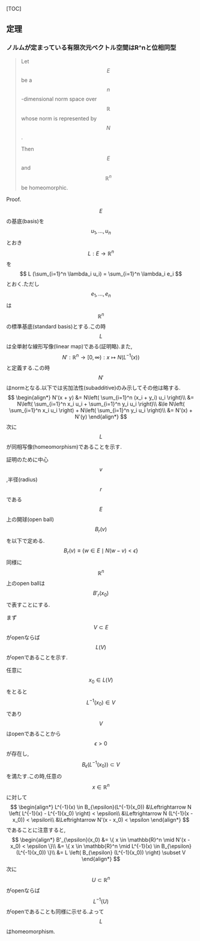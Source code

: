 [TOC]

## 定理

### ノルムが定まっている有限次元ベクトル空間はR^nと位相同型

> Let $$E$$ be a $$n$$-dimensional norm space over $$\mathbb{R}$$ whose norm is represented by $$N$$.
>
> Then $$E$$ and $$\mathbb{R}^n$$ be homeomorphic.

Proof.

$$E$$の基底(basis)を$$u_1,\dots ,u_n$$とおき$$L: E \to \mathbb{R}^n$$を
$$
L (\sum_{i=1}^n \lambda_i u_i) = \sum_{i=1}^n \lambda_i e_i
$$
とおく.ただし$$e_1,\dots ,e_n$$は$$\mathbb{R}^n$$の標準基底(standard basis)とする.この時$$L$$は全単射な線形写像(linear map)である(証明略).また,$$N': \mathbb{R}^n \to [0, \infty):x \mapsto N(L^{-1}(x))$$と定義する.この時$$N'$$はnormとなる.以下では劣加法性(subadditive)のみ示してその他は略する.
$$
\begin{align*}
N'(x + y) 
&= N\left(
		\sum_{i=1}^n (x_i + y_i) u_i
	\right)\\
&= N\left(
		\sum_{i=1}^n x_i u_i + \sum_{i=1}^n y_i u_i
	\right)\\
&\le 
	N\left( \sum_{i=1}^n x_i u_i \right)
	+ N\left( \sum_{i=1}^n y_i u_i \right)\\
&= N'(x) + N'(y)
\end{align*}
$$
次に$$L$$が同相写像(homeomorphism)であることを示す.

証明のために中心$$v$$,半径(radius)$$r$$である$$E$$上の開球(open ball) $$B_{r}(v)$$を以下で定める.
$$
B_{r}(v) \equiv \{ w \in E \mid N(w - v) < \epsilon \}
$$
同様に$$\mathbb{R}^n$$上のopen ballは$$B'_{r}(x_0)$$で表すことにする.

まず$$V \subset E$$がopenならば$$L(V)$$がopenであることを示す.

任意に$$x_0 \in L(V)$$をとると$$L^{-1}(x_0) \in V$$であり$$V$$はopenであることから$$\epsilon > 0$$が存在し,$$B_{\epsilon} (L^{-1}(x_0)) \subset V$$を満たす.この時,任意の$$x \in \mathbb{R}^n$$に対して
$$
\begin{align*}
L^{-1}(x) \in B_{\epsilon}(L^{-1}(x_0))
&\Leftrightarrow N \left( L^{-1}(x) - L^{-1}(x_0) \right) < \epsilon\\
&\Leftrightarrow N (L^{-1}(x - x_0)) < \epsilon\\
&\Leftrightarrow N'(x - x_0) < \epsilon
\end{align*}
$$
であることに注意すると,
$$
\begin{align*}
B'_{\epsilon}(x_0) 
&= \{ x \in \mathbb{R}^n \mid N'(x - x_0) < \epsilon \}\\
&= \{ x \in \mathbb{R}^n \mid L^{-1}(x) \in B_{\epsilon}(L^{-1}(x_0)) \}\\
&= L \left( B_{\epsilon} (L^{-1}(x_0)) \right) \subset V
\end{align*}
$$
次に$$U \subset \mathbb{R}^n$$がopenならば$$L^{-1}(U)$$がopenであることも同様に示せる.よって$$L$$はhomeomorphism.


